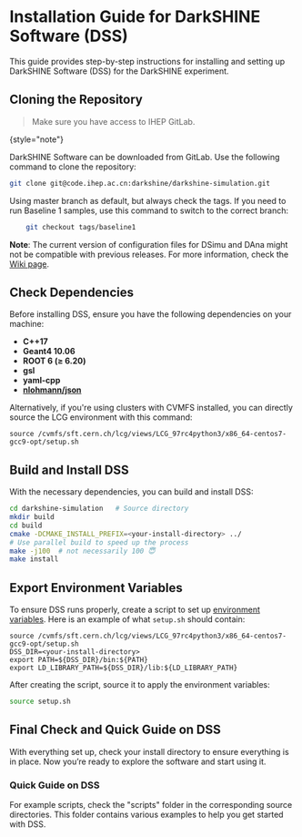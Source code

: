 # Installation Guide for DarkSHINE Software (DSS)

This guide provides step-by-step instructions for installing and setting up DarkSHINE Software (DSS) for the DarkSHINE experiment.

## Cloning the Repository

> Make sure you have access to IHEP GitLab.
> 
{style="note"}

DarkSHINE Software can be downloaded from GitLab. Use the following command to clone the repository:

```bash
git clone git@code.ihep.ac.cn:darkshine/darkshine-simulation.git
```

<tabs>
<tab title="Baseline %version% (latest)">
Using master branch as default, but always check the tags. 
</tab>
<tab title="Baseline 1.0">
If you need to run Baseline 1 samples, use this command to switch to the correct branch:

```bash
    git checkout tags/baseline1
```
</tab>
</tabs>



**Note**: The current version of configuration files for DSimu and DAna might not be compatible with previous releases. For more information, check the [Wiki page](https://code.ihep.ac.cn/darkshine/darkshine-simulation/-/wikis/Sample-Production).

## Check Dependencies

Before installing DSS, ensure you have the following dependencies on your machine:

- **C++17**
- **Geant4 10.06**
- **ROOT 6 (&#8805; 6.20)**
- **gsl**
- **yaml-cpp**
- **[nlohmann/json](https://github.com/nlohmann/json)**

Alternatively, if you're using clusters with CVMFS installed, you can directly source the LCG environment with this command:

```shell
source /cvmfs/sft.cern.ch/lcg/views/LCG_97rc4python3/x86_64-centos7-gcc9-opt/setup.sh
```

## Build and Install DSS

With the necessary dependencies, you can build and install DSS:

```bash
cd darkshine-simulation   # Source directory
mkdir build
cd build
cmake -DCMAKE_INSTALL_PREFIX=<your-install-directory> ../
# Use parallel build to speed up the process
make -j100  # not necessarily 100 😇
make install
```

## Export Environment Variables

To ensure DSS runs properly, create a script to set up [environment variables](https://en.wikipedia.org/wiki/Environment_variable). 
Here is an example of what `setup.sh` should contain:

```shell
source /cvmfs/sft.cern.ch/lcg/views/LCG_97rc4python3/x86_64-centos7-gcc9-opt/setup.sh
DSS_DIR=<your-install-directory>
export PATH=${DSS_DIR}/bin:${PATH}
export LD_LIBRARY_PATH=${DSS_DIR}/lib:${LD_LIBRARY_PATH}
```

After creating the script, source it to apply the environment variables:

```bash
source setup.sh
```

## Final Check and Quick Guide on DSS

With everything set up, check your install directory to ensure everything is in place. 
Now you’re ready to explore the software and start using it.

### Quick Guide on DSS

For example scripts, check the "scripts" folder in the corresponding source directories. 
This folder contains various examples to help you get started with DSS.

